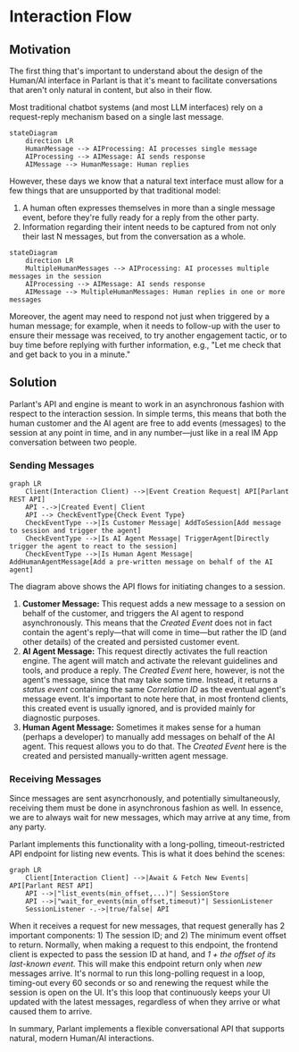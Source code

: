 # Interaction Flow

## Motivation

The first thing that's important to understand about the design of the Human/AI interface in Parlant is that it's meant to facilitate conversations that aren't only natural in content, but also in their flow.

Most traditional chatbot systems (and most LLM interfaces) rely on a request-reply mechanism based on a single last message.

```mermaid
stateDiagram
    direction LR
    HumanMessage --> AIProcessing: AI processes single message
    AIProcessing --> AIMessage: AI sends response
    AIMessage --> HumanMessage: Human replies
```

However, these days we know that a natural text interface must allow for a few things that are unsupported by that traditional model:

1. A human often expresses themselves in more than a single message event, before they're fully ready for a reply from the other party.
1. Information regarding their intent needs to be captured from not only their last N messages, but from the conversation as a whole.

```mermaid
stateDiagram
    direction LR
    MultipleHumanMessages --> AIProcessing: AI processes multiple messages in the session
    AIProcessing --> AIMessage: AI sends response
    AIMessage --> MultipleHumanMessages: Human replies in one or more messages
```

Moreover, the agent may need to respond not just when triggered by a human message; for example, when it needs to follow-up with the user to ensure their message was received, to try another engagement tactic, or to buy time before replying with further information, e.g., "Let me check that and get back to you in a minute."

## Solution

Parlant's API and engine is meant to work in an asynchronous fashion with respect to the interaction session. In simple terms, this means that both the human customer and the AI agent are free to add events (messages) to the session at any point in time, and in any number—just like in a real IM App conversation between two people.

### Sending Messages

```mermaid
graph LR
    Client(Interaction Client) -->|Event Creation Request| API[Parlant REST API]
    API -.->|Created Event| Client
    API --> CheckEventType{Check Event Type}
    CheckEventType -->|Is Customer Message| AddToSession[Add message to session and trigger the agent]
    CheckEventType -->|Is AI Agent Message| TriggerAgent[Directly trigger the agent to react to the session]
    CheckEventType -->|Is Human Agent Message| AddHumanAgentMessage[Add a pre-written message on behalf of the AI agent]
```

The diagram above shows the API flows for initiating changes to a session.
1. **Customer Message:** This request adds a new message to a session on behalf of the customer, and triggers the AI agent to respond asynchronously. This means that the *Created Event* does not in fact contain the agent's reply—that will come in time—but rather the ID (and other details) of the created and persisted customer event.
1. **AI Agent Message:** This request directly activates the full reaction engine. The agent will match and activate the relevant guidelines and tools, and produce a reply. The *Created Event* here, however, is not the agent's message, since that may take some time. Instead, it returns a *status event* containing the same *Correlation ID* as the eventual agent's message event. It's important to note here that, in most frontend clients, this created event is usually ignored, and is provided mainly for diagnostic purposes.
1. **Human Agent Message:** Sometimes it makes sense for a human (perhaps a  developer) to manually add messages on behalf of the AI agent. This request allows you to do that. The *Created Event* here is the created and persisted manually-written agent message.

### Receiving Messages

Since messages are sent asyncrhonously, and potentially simultaneously, receiving them must be done in asynchronous fashion as well. In essence, we are to always wait for new messages, which may arrive at any time, from any party.

Parlant implements this functionality with a long-polling, timeout-restricted API endpoint for listing new events. This is what it does behind the scenes:

```mermaid
graph LR
    Client[Interaction Client] -->|Await & Fetch New Events| API[Parlant REST API]
    API -->|"list_events(min_offset,...)"| SessionStore
    API -->|"wait_for_events(min_offset,timeout)"| SessionListener
    SessionListener -.->|true/false| API
```

When it receives a request for new messages, that request generally has 2 important components: 1) The session ID; and 2) The minimum event offset to return. Normally, when making a request to this endpoint, the frontend client is expected to pass the session ID at hand, and *1 + the offset of its last-known event*. This will make this endpoint return only when *new* messages arrive. It's normal to run this long-polling request in a loop, timing-out every 60 seconds or so and renewing the request while the session is open on the UI. It's this loop that continuously keeps your UI updated with the latest messages, regardless of when they arrive or what caused them to arrive.

In summary, Parlant implements a flexible conversational API that supports natural, modern Human/AI interactions.
